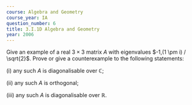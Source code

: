 ```yaml
---
course: Algebra and Geometry
course_year: IA
question_number: 6
title: 3.I.1D Algebra and Geometry
year: 2006
---
```



Give an example of a real $3 \times 3$ matrix $A$ with eigenvalues $-1,(1 \pm i) / \sqrt{2}$. Prove or give a counterexample to the following statements:

(i) any such $A$ is diagonalisable over $\mathbb{C}$;

(ii) any such $A$ is orthogonal;

(iii) any such $A$ is diagonalisable over $\mathbb{R}$.